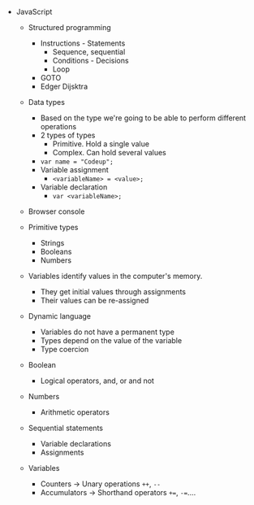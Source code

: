 * JavaScript
    * Structured programming
        * Instructions - Statements
            - Sequence, sequential
            - Conditions - Decisions
            - Loop
        * GOTO
        * Edger Dijsktra
    * Data types
        * Based on the type we're going to be able to perform different operations
        * 2 types of types
            * Primitive. Hold a single value
            * Complex. Can hold several values
        * `var name = "Codeup";`
        * Variable assignment
            * `<variableName> = <value>;`
        * Variable declaration
            * `var <variableName>;`
    * Browser console
    * Primitive types
        * Strings
        * Booleans
        * Numbers
    * Variables identify values in the computer's memory.
        * They get initial values through assignments
        * Their values can be re-assigned
    * Dynamic language
        * Variables do not have a permanent type
        * Types depend on the value of the variable
        * Type coercion
        
    * Boolean
        * Logical operators, and, or and not
    * Numbers
        * Arithmetic operators
    * Sequential statements
        * Variable declarations
        * Assignments
    * Variables
        * Counters -> Unary operations `++`, `--`
        * Accumulators -> Shorthand operators `+=`, `-=`....